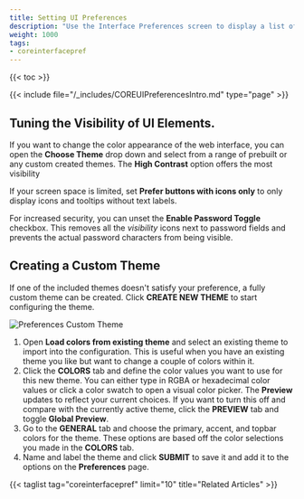 ```yaml
---
title: Setting UI Preferences
description: "Use the Interface Preferences screen to display a list of general preferences for your TrueNAS"
weight: 1000
tags:
- coreinterfacepref
---
```


{{< toc >}}

{{< include file="/_includes/COREUIPreferencesIntro.md" type="page" >}}

## Tuning the Visibility of UI Elements.

If you want to change the color appearance of the web interface, you can open the **Choose Theme** drop down and select from a range of prebuilt or any custom created themes.
The **High Contrast** option offers the most visibility

If your screen space is limited, set **Prefer buttons with icons only** to only display icons and tooltips without text labels.

For increased security, you can unset the **Enable Password Toggle** checkbox.
This removes all the <i class="material-icons" aria-hidden="true" title="Visibility">visibility</i> icons next to password fields and prevents the actual password characters from being visible.

## Creating a Custom Theme

If one of the included themes doesn't satisfy your preference, a fully custom theme can be created.
Click **CREATE NEW THEME** to start configuring the theme.

![Preferences Custom Theme](/images/CORE/13.0/PreferencesCustomTheme.png "Custom UI Theme")

1. Open **Load colors from existing theme** and select an existing theme to import into the configuration.
   This is useful when you have an existing theme you like but want to change a couple of colors within it.
2. Click the **COLORS** tab and define the color values you want to use for this new theme.
   You can either type in RGBA or hexadecimal color values or click a color swatch to open a visual color picker.
   The **Preview** updates to reflect your current choices. If you want to turn this off and compare with the currently active theme, click the **PREVIEW** tab and toggle **Global Preview**.
3. Go to the **GENERAL** tab and choose the primary, accent, and topbar colors for the theme. These options are based off the color selections you made in the **COLORS** tab.
4. Name and label the theme and click **SUBMIT** to save it and add it to the options on the **Preferences** page.

{{< taglist tag="coreinterfacepref" limit="10" title="Related Articles" >}}

